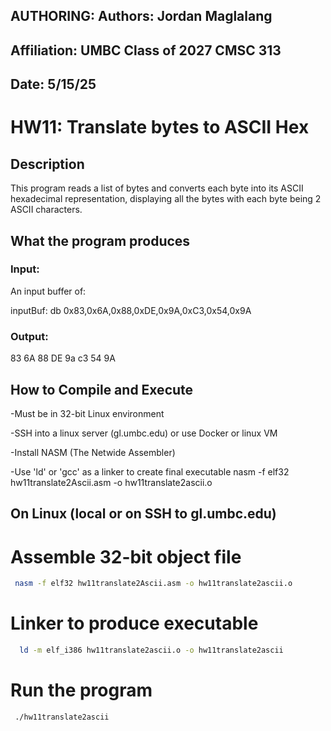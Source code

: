 
## AUTHORING: Authors: Jordan Maglalang

## Affiliation: UMBC Class of 2027 CMSC 313

## Date: 5/15/25
# HW11: Translate bytes to ASCII Hex

## Description
This program reads a list of bytes and converts each byte into its ASCII hexadecimal representation, displaying all the bytes with each byte being 2 ASCII characters.


## What the program produces

### Input:
An input buffer of:

inputBuf: 
  db  0x83,0x6A,0x88,0xDE,0x9A,0xC3,0x54,0x9A 
### Output:
83 6A 88 DE 9a c3 54 9A


## How to Compile and Execute
-Must be in 32-bit Linux environment

-SSH into a linux server (gl.umbc.edu) or use Docker or linux VM

-Install NASM (The Netwide Assembler)

-Use 'ld' or 'gcc' as a linker to create final executable
nasm -f elf32 hw11translate2Ascii.asm -o hw11translate2ascii.o
 
## On Linux (local or on SSH to gl.umbc.edu)

# Assemble 32-bit object file
 ```bash
  nasm -f elf32 hw11translate2Ascii.asm -o hw11translate2ascii.o
  ```

# Linker to produce executable

```bash
  ld -m elf_i386 hw11translate2ascii.o -o hw11translate2ascii
  ```
# Run the program
```bash
 ./hw11translate2ascii
  ```

